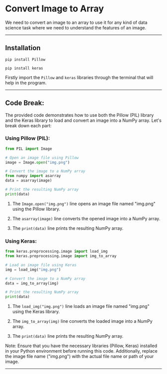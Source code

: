 # Convert Image to Array

We need to convert an image to an array to use it for any kind of data science task where we need to understand the features of an image.

-----

## Installation

```
pip install Pillow
```
```
pip install keras
```
Firstly import the `Pillow` and `keras` libraries through the terminal that will help in the program.

-----

## Code Break:

The provided code demonstrates how to use both the Pillow (PIL) library and the Keras library to load and convert an image into a NumPy array. Let's break down each part:

### Using Pillow (PIL):

```python
from PIL import Image

# Open an image file using Pillow
image = Image.open("img.png")

# Convert the image to a NumPy array
from numpy import asarray
data = asarray(image)

# Print the resulting NumPy array
print(data)
```

1. The `Image.open("img.png")` line opens an image file named "img.png" using the Pillow library.

2. The `asarray(image)` line converts the opened image into a NumPy array.

3. The `print(data)` line prints the resulting NumPy array.

### Using Keras:

```python
from keras.preprocessing.image import load_img
from keras.preprocessing.image import img_to_array

# Load an image file using Keras
img = load_img("img.png")

# Convert the image to a NumPy array
data = img_to_array(img)

# Print the resulting NumPy array
print(data)
```

1. The `load_img("img.png")` line loads an image file named "img.png" using the Keras library.

2. The `img_to_array(img)` line converts the loaded image into a NumPy array.

3. The `print(data)` line prints the resulting NumPy array.

Note: Ensure that you have the necessary libraries (Pillow, Keras) installed in your Python environment before running this code. Additionally, replace the image file name ("img.png") with the actual file name or path of your image.

-----